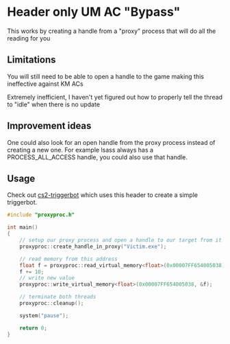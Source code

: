 # Header only UM AC "Bypass"

This works by creating a handle from a "proxy" process that will do all the reading for you


## Limitations

You will still need to be able to open a handle to the game making this ineffective against KM ACs

Extremely inefficient, I haven't yet figured out how to properly tell the thread to "idle" when there is no update

## Improvement ideas

One could also look for an open handle from the proxy process instead of creating a new one. For example lsass always has a PROCESS_ALL_ACCESS handle, you could also use that handle.

## Usage

Check out [cs2-triggerbot](https://github.com/ItzPAX/cs2-triggerbot) which uses this header to create a simple triggerbot.

```cpp
#include "proxyproc.h"

int main()
{
	// setup our proxy process and open a handle to our target from it
	proxyproc::create_handle_in_proxy("Victim.exe");

	// read memory from this address
	float f = proxyproc::read_virtual_memory<float>(0x00007FF654005038);
	f += 10;
	// write new value
	proxyproc::write_virtual_memory<float>(0x00007FF654005038, &f);

	// terminate both threads
	proxyproc::cleanup();

	system("pause");

	return 0;
}
```
